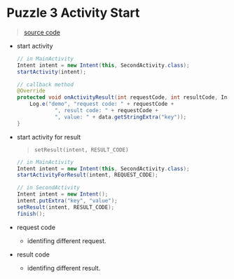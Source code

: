 # Puzzle 3 Activity Start

> [source code](https://github.com/AndroidPuzzle/Easy/tree/master/activity_start)

- start activity

    ```java
    // in MainActivity
    Intent intent = new Intent(this, SecondActivity.class);
    startActivity(intent);
    ```
    
    ```java
    // callback method
    @Override
    protected void onActivityResult(int requestCode, int resultCode, Intent data) {
        Log.e("demo", "request code: " + requestCode +
                ", result code: " + requestCode +
                ", value: " + data.getStringExtra("key"));
    }
    ```
    

- start activity for result

    > `setResult(intent, RESULT_CODE)`
    
    ```java
    // in MainActivity
    Intent intent = new Intent(this, SecondActivity.class);
    startActivityForResult(intent, REQUEST_CODE);
    ```
    
    ```java
    // in SecondActivity
    Intent intent = new Intent();
    intent.putExtra("key", "value");
    setResult(intent, RESULT_CODE);
    finish();
    ```
    
- request code
    - identifing different request.
- result code
    - identifing different result.